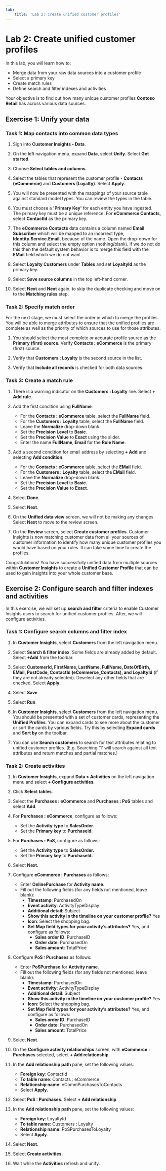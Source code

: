 ```yaml
---
lab:
    title: 'Lab 2: Create unified customer profiles'
---
```


# Lab 2: Create unified customer profiles
In this lab, you will learn how to:
- Merge data from your raw data sources into a customer profile
- Select a primary key 
- Create match rules
- Define search and filter indexes and activities

Your objective is to find out how many unique customer profiles **Contoso Retail** has across various data sources.

## Exercise 1: Unify your data
### Task 1: Map contacts into common data types
1. Sign into **Customer Insights - Data**.

1. On the left navigation menu, expand **Data**, select **Unify**. Select **Get started**.

1. Choose **Select tables and columns**.

1. Select the tables that represent the customer profile - **Contacts (eCommerce)** and **Customers (Loyalty)**. Select **Apply**.

1. You will now be presented with the mappings of your source table against standard model types. You can review the types in the table.

1. You must choose a **'Primary Key'** for each entity you have ingested. The primary key must be a unique reference. For **eCommerce Contacts**, select **ContactId** as the primary key.

1. The **eCommerce Contacts** data contains a column named **Email Subscriber** which will be mapped to an incorrect type, **Identity.Service.Email**, because of the name. Open the drop-down for this column and select the empty option (nothing/blank). If we do not do this then the default system behavior is to merge this field with the **EMail** field which we do not want.

1. Select **Loyalty Customers** under **Tables** and set **LoyaltyId** as the primary key.

1. Select **Save source columns** in the top left-hand corner.

1. Select **Next** and **Next** again, to skip the duplicate checking and move on to the **Matching rules** step.

### Task 2: Specify match order
For the next stage, we must select the order in which to merge the profiles. You will be able to merge attributes to ensure that the unified profiles are complete as well as the priority of which sources to use for those attributes.

1. You should select the most complete or accurate profile source as the **Primary (first) source**. Verify **Contacts : eCommerce** is the primary (first) source.

1. Verify that **Customers : Loyalty** is the second source in the list. 

1. Verify that **Include all records** is checked for both data sources.

### Task 3: Create a match rule
1. There is a warning indicator on the **Customers : Loyalty** line. Select **+ Add rule**.

1. Add the first condition using **FullName**:
    - For the **Contacts : eCommerce** table, select the **FullName** field.
    - For the **Customers : Loyalty** table, select the **FullName** field.
    - Leave the **Normalize** drop-down blank.
    - Set the **Precision Level** to **Basic**.
    - Set the **Precision Value** to **Exact** using the slider.
    - Enter the name **FullName, Email** for the **Rule Name**.

1. Add a second condition for email address by selecting **+ Add** and selecting **Add condition**.
    - For the **Contacts : eCommerce** table, select the **EMail** field.
    - For the **Customers : Loyalty** table, select the **EMail** field.
    - Leave the **Normalize** drop-down blank.
    - Set the **Precision Level** to **Basic**.
    - Set the **Precision Value** to **Exact**.

1. Select **Done**.

1. Select **Next**.

1. On the **Unified data view** screen, we will not be making any changes. Select **Next** to move to the review screen.

1. On the **Review** screen, select **Create customer profiles**. Customer Insights is now matching customer data from all your sources of customer information to identify how many unique customer profiles you would have based on your rules. It can take some time to create the profiles.

Congratulations! You have successfully unified data from multiple sources within **Customer Insights** to create a **Unified Customer Profile** that can be used to gain insights into your whole customer base.

## Exercise 2: Configure search and filter indexes and activities
In this exercise, we will set up **search and filter** criteria to enable Customer Insights users to search for unified customer profiles. After, we will configure activities.

### Task 1: Configure search columns and filter index 
1. In **Customer Insights**, select **Customers** from the left navigation menu.

1. Select **Search & filter index**. Some fields are already added by default. Select **+Add** from the toolbar.

1. Select **CustomerId, FirstName, LastName, FullName, DateOfBirth, EMail, PostCode, ContactId (eCommerce_Contacts), and LoyaltyId** (if they are not already selected). Deselect any other fields that are checked. Select **Apply**.

1. Select **Save**.

1. Select **Run**.

1. In **Customer Insights**, select **Customers** from the left navigation menu. You should be presented with a set of customer cards, representing the **Unified Profiles**. You can expand cards to see more about the customer or sort the cards by various fields. Try this by selecting **Expand cards** and **Sort by** on the toolbar.

1. You can use **Search customers** to search for text attributes relating to unified customer profiles. (E.g. Searching '1' will search against all text attributes and return matches and partial matches.)

### Task 2: Create activities
1. In **Customer Insights**, expand **Data > Activities** on the left navigation menu and select **+ Configure activities**.

1. Click **Select tables**.

1. Select the **Purchases : eCommerce** and **Purchases : PoS** tables and select **Add**.

1. For **Purchases : eCommerce**, configure as follows:
    - Set the **Activity type** to **SalesOrder**.
    - Set the **Primary key** to **PurchaseId**.

1. For **Purchases : PoS**, configure as follows:
    - Set the **Activity type** to **SalesOrder.**
    - Set the **Primary key** to **PurchaseId.**

1. Select **Next.**
   
1. Configure **eCommerce : Purchases** as follows:
    - Enter **OnlinePurchase** for **Activity name**.
    - Fill out the following fields (for any fields not mentioned, leave blank):
        - **Timestamp**: PurchasedOn
        - **Event activity**: ActivityTypeDisplay
        - **Additional detail**: Subject
        - **Show this activity in the timeline on your customer profile?** Yes
        - **Icon**: Select the shopping bag.
        - **Set Map field types for your activity’s attributes?** Yes, and configure as follows:
            - **Sales order ID**: PurchaseID
            - **Order date**: PurchasedOn
            - **Sales amount**: TotalPrice

1. Configure **PoS : Purchases** as follows:
    - Enter **PoSPurchase** for **Activity name**.
    - Fill out the following fields (for any fields not mentioned, leave blank):
        - **Timestamp**: PurchasedOn
        - **Event activity**: ActivityTypeDisplay
        - **Additional detail**: Subject
        - **Show this activity in the timeline on your customer profile?** Yes
        - **Icon**: Select the shopping bag.
        - **Set Map field types for your activity’s attributes?** Yes, and configure as follows:
            - **Sales order ID**: PurchaseID
            - **Order date**: PurchasedOn
            - **Sales amount**: TotalPrice

1. Select **Next**.

1. On the **Configure activity relationships** screen, with **eCommerce : Purchases** selected, select **+ Add relationship**.

1. In the **Add relationship path** pane, set the following values:
    - **Foreign key**: ContactId
    - **To table name**: Contacts : eCommerce
    - **Relationship name**: eCommPurchasesToContacts
    - Select **Apply.**

1. Select **PoS : Purchases.** Select **+ Add relationship**.

1. In the **Add relationship path** pane, set the following values:
    - **Foreign key**: LoyaltyId
    - **To table name**: Customers : Loyalty
    - **Relationship name**: PoSPurchasesToLoyalty
    - Select **Apply**.

1. Select **Next.**

1. Select **Create activities.**

1. Wait while the **Activities** refresh and unify.



